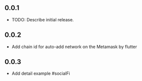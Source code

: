 ## 0.0.1

* TODO: Describe initial release.

## 0.0.2

* Add chain id for auto-add network on the Metamask by flutter


## 0.0.3

* Add detail example
#socialFi